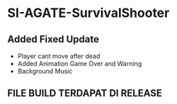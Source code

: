 # SI-AGATE-SurvivalShooter

## Added Fixed Update
- Player cant move after dead
- Added Animation Game Over and Warning
- Background Music
## FILE BUILD TERDAPAT DI RELEASE ##
